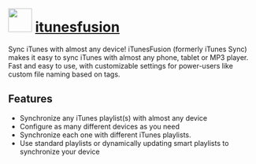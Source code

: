 ﻿# <img src="https://cdn.jsdelivr.net/gh/chocolatey/chocolatey-coreteampackages@1e793798a1b6d9c6a0fc2b4fe91c850fa253ade1/icons/itunesfusion.png" width="48" height="48"/> [itunesfusion](https://chocolatey.org/packages/itunesfusion)


Sync iTunes with almost any device! iTunesFusion (formerly iTunes Sync) makes it easy to sync iTunes with almost any phone, tablet or MP3 player. Fast and easy to use, with customizable settings for power-users like custom file naming based on tags.

## Features
- Synchronize any iTunes playlist(s) with almost any device
- Configure as many different devices as you need
- Synchronize each one with different iTunes playlists.
- Use standard playlists or dynamically updating smart playlists to synchronize your device

